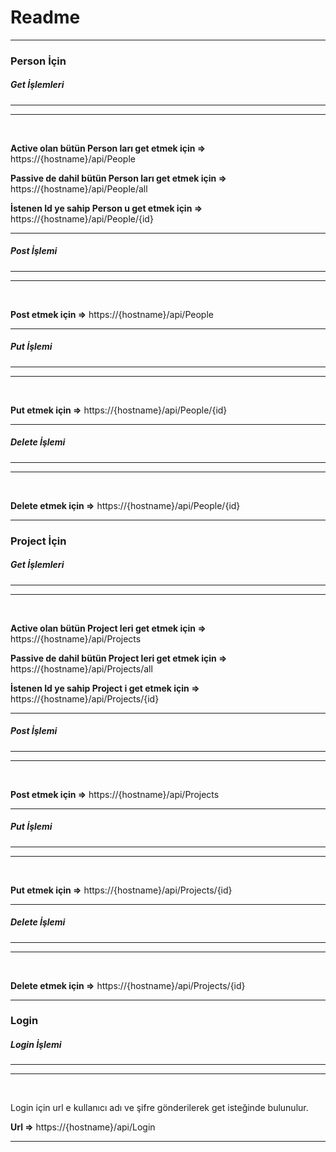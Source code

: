 Readme
======

* * * * *

### Person İçin

##### Get İşlemleri

* * * * *

* * * * *

 

**Active olan bütün Person ları get etmek için =\>** https://{hostname}/api/People

**Passive de dahil bütün Person ları get etmek için =\>** https://{hostname}/api/People/all

**İstenen Id ye sahip Person u get etmek için =\>** https://{hostname}/api/People/{id}

* * * * *

##### Post İşlemi

* * * * *

* * * * *

 

**Post etmek için =\>** https://{hostname}/api/People

* * * * *

##### Put İşlemi

* * * * *

* * * * *

 

**Put etmek için =\>** https://{hostname}/api/People/{id}

* * * * *

##### Delete İşlemi

* * * * *

* * * * *

 

**Delete etmek için =\>** https://{hostname}/api/People/{id}

* * * * *

### Project İçin

##### Get İşlemleri

* * * * *

* * * * *

 

**Active olan bütün Project leri get etmek için =\>** https://{hostname}/api/Projects

**Passive de dahil bütün Project leri get etmek için =\>** https://{hostname}/api/Projects/all

**İstenen Id ye sahip Project i get etmek için =\>** https://{hostname}/api/Projects/{id}

* * * * *

##### Post İşlemi

* * * * *

* * * * *

 

**Post etmek için =\>** https://{hostname}/api/Projects

* * * * *

##### Put İşlemi

* * * * *

* * * * *

 

**Put etmek için =\>** https://{hostname}/api/Projects/{id}

* * * * *

##### Delete İşlemi

* * * * *

* * * * *

 

**Delete etmek için =\>** https://{hostname}/api/Projects/{id}

* * * * *

### Login

##### Login İşlemi

* * * * *

* * * * *

 

Login için url e kullanıcı adı ve şifre gönderilerek get isteğinde bulunulur.

**Url =\>** https://{hostname}/api/Login

* * * * *


